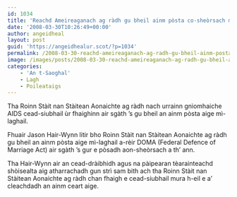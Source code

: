 ```yaml
---
id: 1034
title: 'Reachd Ameireaganach ag ràdh gu bheil ainm pòsta co-sheòrsach mì-laghail'
date: '2008-03-30T10:26:49+00:00'
author: angeidheal
layout: post
guid: 'https://angeidhealur.scot/?p=1034'
permalink: /2008-03-30-reachd-ameireaganach-ag-radh-gu-bheil-ainm-posta-co-sheorsach-mi-laghail/
image: /images/posts/2008-03-30-reachd-ameireaganach-ag-radh-gu-bheil-ainm-posta-co-sheorsach-mi-laghail.webp
categories:
    - 'An t-Saoghal'
    - Lagh
    - Poileataigs
---
```


Tha Roinn Stàit nan Stàitean Aonaichte ag ràdh nach urrainn gnìomhaiche AIDS cead-siubhail ùr fhaighinn air sgàth ’s gu bheil an ainm pòsta aige mì-laghail.

Fhuair Jason Hair-Wynn litir bho Roinn Stàit nan Stàitean Aonaichte ag ràdh gu bheil an ainm pòsta aige mì-laghail a-rèir DOMA (Federal Defence of Marriage Act) air sgàth ’s gur e pòsadh aon-sheòrsach a th’ ann.

Tha Hair-Wynn air an cead-dràibhidh agus na pàipearan tèarainteachd shòisealta aig atharrachadh gun strì sam bith ach tha Roinn Stàit nan Stàitean Aonaichte ag ràdh chan fhaigh e cead-siubhail mura h-eil e a’ cleachdadh an ainm ceart aige.
